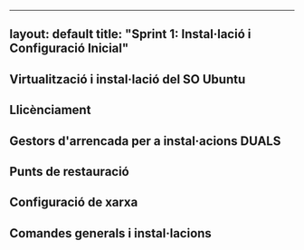 
---
layout: default
title: "Sprint 1: Instal·lació i Configuració Inicial"
---

## Virtualització i instal·lació del SO Ubuntu
## Llicènciament
## Gestors d'arrencada per a instal·acions DUALS
## Punts de restauració
## Configuració de xarxa
## Comandes generals i instal·lacions

